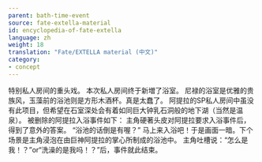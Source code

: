 ```yaml
---
parent: bath-time-event
source: fate-extella-material
id: encyclopedia-of-fate-extella
language: zh
weight: 18
translation: "Fate/EXTELLA material (中文)"
category:
- concept
---
```


特别私人房间的重头戏。
本次私人房间终于新増了浴室。
尼禄的浴室是优雅的贵族风，玉藻前的浴池则是方形木酒杯。真是太蠢了。
阿提拉的SP私人房间中虽没有此项目，但希望在石室深处会有着如同巨大钟乳石洞般的地下湖（当然是温泉）。 
被删除的阿提拉入浴事件如下：
主角硬著头皮对阿提拉要求入浴事件后，得到了意外的答案。
“浴池的话倒是有喔？”
马上来入浴吧！于是画面一暗。下个场景是主角浸泡在由巨神阿提拉的掌心所制成的浴池中。
主角吐槽说：“怎么是我！？”or“洗澡的是我吗！？”后，事件就此结束。
